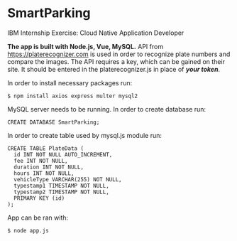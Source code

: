 # SmartParking
IBM Internship Exercise: Cloud Native Application Developer

**The app is built with Node.js, Vue, MySQL.**
API from  https://platerecognizer.com is used in order to recognize plate numbers and compare the images.
The API requires a key, which can be gained on their site.
It should be entered in the platerecognizer.js in place of  ***your token***.

In order to install necessary packages run:
```
$ npm install axios express multer mysql2
```

MySQL server needs to be running. In order to create database run:
```
CREATE DATABASE SmartParking;
```
In order to create table used by mysql.js module run:
```
CREATE TABLE PlateData (
  id INT NOT NULL AUTO_INCREMENT,
  fee INT NOT NULL,
  duration INT NOT NULL,
  hours INT NOT NULL,
  vehicleType VARCHAR(255) NOT NULL,
  typestamp1 TIMESTAMP NOT NULL,
  typestamp2 TIMESTAMP NOT NULL,
  PRIMARY KEY (id)
);
```
App can be ran with:
```
$ node app.js
```


